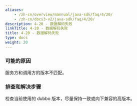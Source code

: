 ```yaml
---
aliases:
    - /zh-cn/overview/mannual/java-sdk/faq/4/20/
    - /zh-cn/docs3-v2/java-sdk/faq/4/20/
description: 4-20 - 数据解码失败
linkTitle: 4-20 - 数据解码失败
title: 4-20 - 数据解码失败
type: docs
weight: 20
---
```







### 可能的原因

服务方和调用方的版本不匹配。

### 排查和解决步骤

检查当前使用的 dubbo 版本，尽量保持一致或向下兼容的高版本。